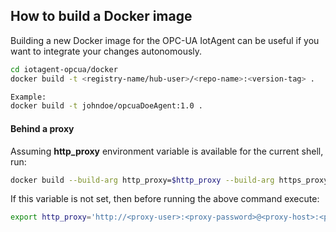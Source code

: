 ## How to build a Docker image

Building a new Docker image for the OPC-UA IotAgent can be useful if you want to integrate your changes autonomously.

```bash
cd iotagent-opcua/docker
docker build -t <registry-name/hub-user>/<repo-name>:<version-tag> .

Example:
docker build -t johndoe/opcuaDoeAgent:1.0 .
```

#### Behind a proxy

Assuming **http_proxy** environment variable is available for the current shell, run:

```bash
docker build --build-arg http_proxy=$http_proxy --build-arg https_proxy=$http_proxy -t <registry-name/hub-user>/<repo-name>:<version-tag> .
```

If this variable is not set, then before running the above command execute:

```bash
export http_proxy='http://<proxy-user>:<proxy-password>@<proxy-host>:<proxy-port>'
```
